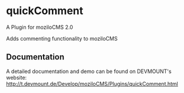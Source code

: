 quickComment
============

A Plugin for moziloCMS 2.0

Adds commenting functionality to moziloCMS

## Documentation
A detailed documentation and demo can be found on DEVMOUNT's website:
http://t.devmount.de/Develop/moziloCMS/Plugins/quickComment.html
